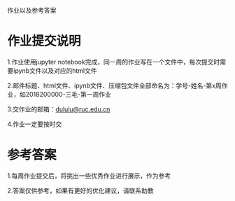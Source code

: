 作业以及参考答案
# 作业提交说明
1.作业使用jupyter notebook完成，同一周的作业写在一个文件中，每次提交时需要ipynb文件以及对应的html文件

2.邮件标题、html文件、ipynb文件、压缩包文件全部命名为：学号-姓名-第x周作业，如2018200000-三毛-第一周作业
 
3.交作业的邮箱：dululu@ruc.edu.cn 
 
4.作业一定要按时交

# 参考答案
1.每周作业提交后，将挑出一些优秀作业进行展示，作为参考

2.答案仅供参考，如果有更好的优化建议，请联系助教  
